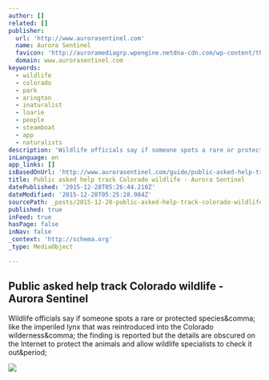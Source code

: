 ```yaml
---
author: []
related: []
publisher:
  url: 'http://www.aurorasentinel.com'
  name: Aurora Sentinel
  favicon: 'http://auroramediagrp.wpengine.netdna-cdn.com/wp-content/themes/reverie-child-master/images/favicon.png'
  domain: www.aurorasentinel.com
keywords:
  - wildlife
  - colorado
  - park
  - arington
  - inaturalist
  - loarie
  - people
  - steamboat
  - app
  - naturalists
description: 'Wildlife officials say if someone spots a rare or protected species, like the imperiled lynx that was reintroduced into the Colorado wilderness, the finding is reported but the details are obscured on the Internet to protect the animals and allow wildlife specialists to check it out.'
inLanguage: en
app_links: []
isBasedOnUrl: 'http://www.aurorasentinel.com/guide/public-asked-help-track-colorado-wildlife/'
title: Public asked help track Colorado wildlife - Aurora Sentinel
datePublished: '2015-12-28T05:26:44.210Z'
dateModified: '2015-12-28T05:25:28.984Z'
sourcePath: _posts/2015-12-28-public-asked-help-track-colorado-wildlife-aurora-sentinel.md
published: true
inFeed: true
hasPage: false
inNav: false
_context: 'http://schema.org'
_type: MediaObject

---
```

<article style=""><h1>Public asked help track Colorado wildlife - Aurora Sentinel</h1><p>Wildlife officials say if someone spots a rare or protected species&amp;comma; like the imperiled lynx that was reintroduced into the Colorado wilderness&amp;comma; the finding is reported but the details are obscured on the Internet to protect the animals and allow wildlife specialists to check it out&amp;period;</p><img src="http://www.aurorasentinel.com/asuplads/Tracking-Colorado-Wil_Harr.jpg" /></article>